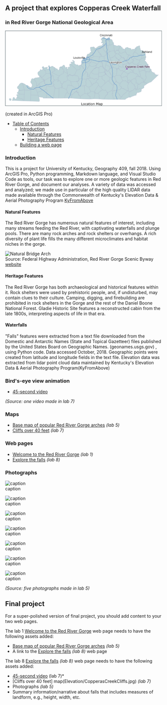 
## A project that explores Copperas Creek Waterfall
### in Red River Gorge National Geological Area    

![Located in the Red River Gorge, Kentucky](basemap/locationmap2.jpg)

(created in ArcGIS Pro)    

- [Table of Contents](#table-of-contents)
    - [Introduction](#Introduction)
        - [Natural Features](##Natural-Features)
        - [Heritage Features](#Heritage-Features)
    - [Building a web page](#building-a-web-page)

### Introduction 

This is a project for University of Kentucky, Geography 409, fall 2018. Using ArcGIS Pro, Python programming, Markdown language, and Visual Studio Code as tools, our task was to explore one or more geologic features in Red River Gorge, and document our analyses. A variety of data was accessed and analyzed; we made use in particular of the high quality LIDAR data made available through the Commonwealth of Kentucky's Elevation Data & Aerial Photography Program [KyFromAbove](http://kyfromabove.ky.gov/)    

#### Natural Features

The Red River Gorge has numerous natural features of interest, including many streams feeding the Red River, with captivating waterfalls and plunge pools. There are many rock arches and rock shelters or overhangs. A rich diversity of plant life fills the many different microclimates and habitat niches in the gorge.

![Natural Bridge Arch](https://www.fhwa.dot.gov/byways/Uploads/asset_files/000/003/801/Natural_Arch_m.jpg "Beneath Natural Bridge")    
Source: Federal Highway Administration, Red River Gorge Scenic Byway [website](https://www.fhwa.dot.gov/byways/byways/2482/photos/all)

#### Heritage Features

The Red River Gorge has both archaeological and historical features within it. Rock shelters were used by prehistoric people, and, if undisturbed, may contain clues to their culture. Camping, digging, and firebuilding are prohibited in rock shelters in the Gorge and the rest of the Daniel Boone National Forest. Gladie Historic Site features a reconstructed cabin from the late 1800s, interpreting aspects of life in that era.

#### Waterfalls

"Falls" features were extracted from a text file downloaded from the Domestic and Antarctic Names (State and Topical Gazetteer) files published by the United States Board on Geographic Names. (geonames.usgs.gov) , using Python code. Data accessed October, 2018. Geographic points were created from latitude and longitude fields in the text file. Elevation data was extracted from lidar point cloud data maintained by Kentucky's Elevation Data & Aerial Photography Program(KyFromAbove)


### Bird's-eye view animation

* [45-second video](https://www.youtube.com/embed/s5qwNqC6_UA)

*(Source: one video made in lab 7)*

### Maps 

* [Base map of popular Red River Gorge arches](basemap/rrg.pdf) *(lab 5)*
* [Cliffs over 40 feet](Elevation/CopperasCreekCliffs.jpg) *(lab 7)*

### Web pages 

* [Welcome to the Red River Gorge](../index.html) *(lab 1)*
* [Explore the falls](copperasc-creek-falls) *(lab 8)*

### Photographs

![caption](photos/th_DSC01106.jpg)     
caption

![caption](photos/th_DSC01107.jpg)     
caption

![caption](photos/th_DSC01116.jpg)     
caption

![caption](photos/th_DSC01126.jpg)     
caption

![caption](photos/th_DSC01134.jpg)     
caption

![caption](photos/th_DSC01142.jpg)     
caption

![caption](photos/th_DSC01149.jpg)     
caption

*(Source: five photographs made in lab 5)*

## Final project 

For a super-polished version of final project, you should add content to your two web pages.

The lab 1 [Welcome to the Red River Gorge](../index.html) web page needs to have the following assets added:

* [Base map of popular Red River Gorge arches](basemap/rrg.pdf) *(lab 5)*
* A link to the [Explore the falls](copperasc-creek-falls) *(lab 8)* web page


The lab 8 [Explore the falls](copperasc-creek-falls) *(lab 8)* web page needs to have the following assets added:

* [45-second video](https://www.youtube.com/embed/s5qwNqC6_UA) (lab 7)*
* [Cliffs over 40 feet] map(Elevation/CopperasCreekCliffs.jpg) *(lab 7)*
* Photographs *(lab 5)*
* Summary information/narrative about falls that includes measures of landform, e.g., height, width, etc. 

